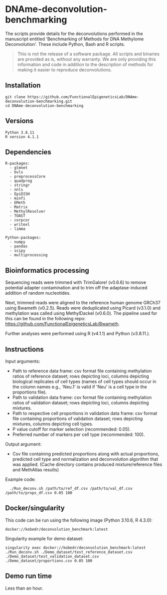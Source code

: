 # DNAme-deconvolution-benchmarking

The scripts provide details for the deconvolutions performed in the manuscript entitled 'Benchmarking of Methods for DNA Methylome Deconvolution'. These include Python, Bash and R scripts.

> This is not the release of a software package. All scripts and binaries are provided as is, without any warranty. We are only providing this information and code in addition to the description of methods for making it easier to reproduce deconvolutions.

## Installation
```
git clone https://github.com/FunctionalEpigeneticsLab/DNAme-deconvolution-benchmarking.git
cd DNAme-deconvolution-benchmarking
```

## Versions
```
Python 3.8.11
R version 4.1.1
```
## Dependencies
```
R-packages:
  - glmnet
  - bvls
  - preprocessCore
  - quadprog
  - stringr
  - nnls
  - EpiDISH
  - minfi
  - EMeth
  - Matrix
  - MethylResolver
  - TOAST
  - corpcor
  - writexl
  - limma

Python-packages:
  - numpy
  - pandas
  - scipy
  - multiprocessing
```


## Bioinformatics processing

Sequencing reads were trimmed with TrimGalore! (v0.6.6) to remove potential adapter contamination and to trim off the adaptase-induced addition of random nucleotides. 

Next, trimmed reads were aligned to the reference human genome GRCh37 using Bwameth (v0.2.5). Reads were deduplicated using Picard (v3.1.0) and methylation was called using MethylDackel (v0.6.0). The pipeline used for this can be found in the following repo: https://github.com/FunctionalEpigeneticsLab/Bwameth.

Further analyses were performed using R (v4.1.1) and Python (v3.8.11.).

## Instructions
Input arguments:
  - Path to reference data frame: csv format file containing methylation ratios of reference dataset; rows depicting loci, columns depicting biological replicates of cell types (names of cell types should occur in the column names e.g., 'Neu.1' is valid if 'Neu' is a cell type in the proportions file).
  - Path to validation data frame: csv format file containing methylation ratios of validation dataset; rows depicting loci, columns depicting mixtures.
  - Path to respective cell proportions in validation data frame:  csv format file containing proportions of validation dataset; rows depicting mixtures, columns depicting cell types.
  - P value cutoff for marker selection (recommended: 0.05).
  - Preferred number of markers per cell type (recommended: 100).

Output argument:
  - Csv file containing predicted proportions along with actual proportions, predicted cell type and normalization and deconvolution algorithm that was applied.
    (Cache directory contains produced mixture/reference files and MethAtlas results)

Example code:
```
  ./Run_deconv.sh /path/to/ref_df.csv /path/to/val_df.csv /path/to/props_df.csv 0.05 100
```
## Docker/singularity

This code can be run using the following image (Python 3.10.6, R 4.3.0): 
```
docker://kobedr/deconvolution_benchmark:latest
```

Singularity example for demo dataset:
```
singularity exec docker://kobedr/deconvolution_benchmark:latest ./Run_deconv.sh ./Demo_dataset/test_reference_dataset.csv ./Demo_dataset/test_validation_dataset.csv ./Demo_dataset/proportions.csv 0.05 100
```
## Demo run time

Less than an hour.


